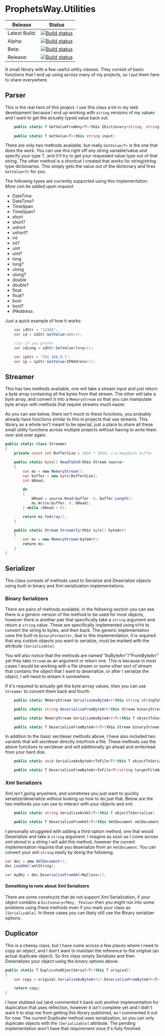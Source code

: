 # ProphetsWay.Utilities
| Release   | Status |
|   ---     |  ---   |
| Latest Build: | [![Build status](https://dev.azure.com/ProphetsWay/ProphetsWay%20GitHub%20Projects/_apis/build/status/Utilities/Utilities%20CI)](https://dev.azure.com/ProphetsWay/ProphetsWay%20GitHub%20Projects/_build/latest?definitionId=10)
| Alpha:    | [![Build status](https://vsrm.dev.azure.com/ProphetsWay/_apis/public/Release/badge/dadb23ce-840b-4b7d-9783-dc5e9a2d9029/6/12)](https://dev.azure.com/ProphetsWay/ProphetsWay%20GitHub%20Projects/_release?definitionId=6)
| Beta:     | [![Build status](https://vsrm.dev.azure.com/ProphetsWay/_apis/public/Release/badge/dadb23ce-840b-4b7d-9783-dc5e9a2d9029/6/13)](https://dev.azure.com/ProphetsWay/ProphetsWay%20GitHub%20Projects/_release?definitionId=6)
| Release:  | [![Build status](https://vsrm.dev.azure.com/ProphetsWay/_apis/public/Release/badge/dadb23ce-840b-4b7d-9783-dc5e9a2d9029/6/14)](https://dev.azure.com/ProphetsWay/ProphetsWay%20GitHub%20Projects/_release?definitionId=6)


A small library with a few useful utility classes.  They consist of basic functions that I end up using 
across many of my projects, so I put them here to share everywhere.

## Parser
This is the real hero of this project.  I use this class a lot in my web development because I end up working with
```string``` versions of my values and I want to get the actually typed value back out.

``` c#
    public static T GetValueFromKey<T>(this IDictionary<string, string> dictionary, string key)
    
    public static T GetValue<T>(this string input)
```

There are only two methods available, but really ```GetValue<T>``` is the one that does the work.  You can use
this right off any string variable/value and specify your type T, and it'll try to get your requested value type
out of that string.  The other method is a shortcut I created that works for string/string type dictionaries.  This simply gets the value 
out of the dictionary and fires ```GetValue<T>``` for you.

The following types are currently supported using this implementation.  *More can be added upon request.*

* DateTime
* DateTime?
* TimeSpan
* TimeSpan?
* short
* short?
* ushort
* ushort?
* int
* int?
* uint
* uint?
* long
* long?
* ulong
* ulong?
* double
* double?
* float
* float?
* bool
* bool?
* IPAddress

Just a quick example of how it works:

``` c#
    var idStr = "12345";
    var id = idStr.GetValue<int>();

    //or if you prefer
    var idLong = idStr.GetValue<long>();

    var ipStr = "192.168.0.1";
    var ip = ipStr.GetValue<IPAddress>();
```



## Streamer
This has two methods available, one will take a stream input and just return a byte array containing all the bytes
from that stream.  The other will take a byte array, and convert it into a ```MemoryStream``` so that you can
manipulate byte arrays with methods that require streams much easier.

As you can see below, there isn't much to these functions, you probably already have functions similar to this 
in projects that use streams.  This library as a whole isn't meant to be special, just a place to share all 
these small utility functions across multiple projects without having to write them over and over again.


``` c#
public static class Streamer
{
    private const int BufferSize = 1024 * 1024; //a megabyte buffer

    public static byte[] ReadToEnd(this Stream source)
    {
        var ms = new MemoryStream();
        var buffer = new byte[BufferSize];
        int bRead;

        do
        {
            bRead = source.Read(buffer, 0, buffer.Length);
            ms.Write(buffer, 0, bRead);
        } while (bRead > 0);

        return ms.ToArray();
    }

    public static Stream Streamify(this byte[] byteArr)
    {
        var ms = new MemoryStream(byteArr);
        return ms;
    }
}
```

## Serializer
This class consists of methods used to Serialize and Deserialize objects using built-in binary and Xml serialization
implementations.

### Binary Serializers
There are pairs of methods available, in the following section you can see there is a generic version of the method
to be used for most objects, however there is another pair that specifically take a ```string``` argument and return a 
```string``` value.  These are specifically implemented using ```UTF8``` to convert the string to bytes, and then
back.  The generic implementation uses the built-in ```BinaryFormatter```, due to this implementation, it is required 
that any custom objects you want to serialize, must be marked with the attribute ```[Serializable]```.

You will also notice that the methods are named "AsByteArr"/"FromByteArr" yet they take ```Stream``` as an argument 
or return one.  This is because in most cases I would be working with a file stream or some other sort of stream
that contains the object that I want to deserialize, or after I serialize the object, I will need to stream it somewhere.

If it's required to actually get the byte arrray values, then you can use ```Streamer``` to convert them back and fourth.

``` c#
    public static MemoryStream SerializeAsByteArr(this string stringToSerialize);

    public static string DeserializeFromByteArr(this Stream binaryStream);

    public static MemoryStream SerializeAsByteArr<T>(this T objectToSerialize);

    public static T DeserializeFromByteArr<T>(this Stream binaryStream);
```

In addition to the basic ser/deser methods above, I have also included two variants that will ser/deser directly into/from
a file.  These methods use the above functions to ser/deser and will additionally go ahead and write/read from your hard disk.

``` c#
    public static void SerializeAsByteArrToFile<T>(this T objectToSerialize, string targetFileName);

    public static T DeserializeFromByteArrInFile<T>(string targetFileName);
```

### Xml Serializers
Xml isn't going anywhere, and sometimes you just want to quickly serialize/deserialize without looking up how to do just that.
Below are the two methods you can use to interact with your objects and xml.

``` c#
    public static string SerializeAsXml<T>(this T objectToSerialize)

    public static T DeserializeFromXml<T>(this XmlDocument xmlDocument)
```

I personally struggeled with adding a third option method, one that would Deserialize and take a ```string``` argument.
I imagine as soon as I come across xml stored in a string I will add this method, however the current implementation
requires that you deserialize from an ```XmlDocument```.  You can convert your xml ```string``` easily by doing the following.

``` c#
var doc = new XmlDocument();
doc.LoadXml(xmlString);

var myObj = doc.DeserializeFromXml<MyClass>(); 
```

#### Something to note about Xml Serializers
There are some constructs that do not support Xml Serialization, if your object contains a ```Dictionary<TKey, TValue>```
then you might run into some problems using these methods even if you mark your class as ```[Serializable]```.  In 
these cases you can likely still use the Binary serializer options.


## Duplicator
This is a cheesy class, but I have come across a few places where I need to copy an object, and I don't want to maintain
the reference to the original (an actual duplicate object).  So this class simply Serializes and then Deserializes your 
object using the binary options above.

``` c#
public static T DuplicateObjectSerial<T>(this T original)
{
    var copy = original.SerializeAsByteArr().DeserializeFromByteArr<T>();

    return copy;
}
```

I have stubbed out (and commented it back out) another implementation for duplication that uses reflection, however it isn't
complete yet and I didn't want it to stop me from getting this library published, so I commented it out for now.  The 
current Duplicate method uses serialization, so you can only duplicate objects with the ```[Serializable]``` attribute.
The pending implementation won't have that requirement once it's fully finished.

